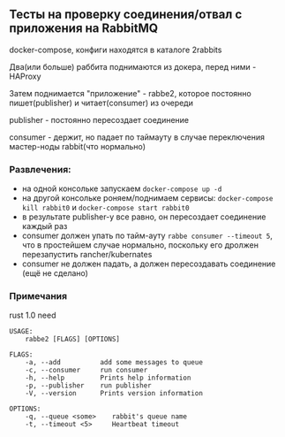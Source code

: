 ## Тесты на проверку соединения/отвал с приложения на RabbitMQ

docker-compose, конфиги находятся в каталоге 2rabbits

Два(или больше) раббита поднимаются из докера, перед ними - HAProxy

Затем поднимается "приложение" -  rabbe2, которое постоянно пишет(publisher) и читает(consumer) из очереди

publisher - постоянно пересоздает соединение

consumer - держит, но падает по таймауту в случае переключения мастер-ноды rabbit(что нормально)

### Развлечения:
 - на одной консольке запускаем ```docker-compose up -d```
 - на другой консольке роняем/поднимаем сервисы: ```docker-compose kill rabbit0``` и ```docker-compose start rabbit0```
 - в результате publisher-у все равно, он пересоздает соединение каждый раз
 - consumer должен упать по тайм-ауту ```rabbe consumer --timeout 5```, что в простейшем случае нормально, поскольку его дролжен перезапустить rancher/kubernates
 - consumer не должен падать, а должен пересоздавать соединение (ещё не сделано)

### Примечания
rust 1.0 need

```
USAGE:
    rabbe2 [FLAGS] [OPTIONS]

FLAGS:
    -a, --add          add some messages to queue
    -c, --consumer     run consumer
    -h, --help         Prints help information
    -p, --publisher    run publisher
    -V, --version      Prints version information

OPTIONS:
    -q, --queue <some>    rabbit's queue name
    -t, --timeout <5>     Heartbeat timeout
```
